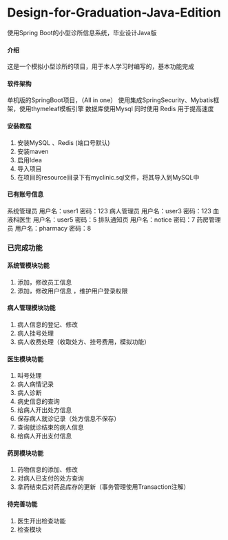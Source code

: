 # Design-for-Graduation-Java-Edition
使用Spring Boot的小型诊所信息系统，毕业设计Java版

#### 介绍
这是一个模拟小型诊所的项目，用于本人学习时编写的，基本功能完成

#### 软件架构
单机版的SpringBoot项目，（All in one）
使用集成SpringSecurity、Mybatis框架，使用thymeleaf模板引擎
数据库使用Mysql 同时使用 Redis 用于提高速度
#### 安装教程
1.  安装MySQL 、Redis (端口号默认)
2.  安装maven
2.  启用Idea
3.  导入项目
4.  在项目的resource目录下有myclinic.sql文件，将其导入到MySQL中
#### 已有账号信息
系统管理员 用户名：user1 密码：123
病人管理员 用户名：user3 密码：123
血液科医生 用户名：user5 密码：5
排队通知页 用户名：notice 密码：7
药房管理员 用户名：pharmacy 密码：8
### 已完成功能
#### 系统管模块功能
1. 添加，修改员工信息
2. 添加，修改用户信息 ，维护用户登录权限
#### 病人管理模块功能
1. 病人信息的登记、修改
2. 病人挂号处理
2. 病人收费处理（收取处方、挂号费用，模拟功能）
#### 医生模块功能
1. 叫号处理
2. 病人病情记录
3. 病人诊断
4. 病史信息的查询
5. 给病人开出处方信息
6. 保存病人就诊记录（处方信息不保存）
7. 查询就诊结束的病人信息
8. 给病人开出支付信息
#### 药房模块功能
1. 药物信息的添加、修改
2. 对病人已支付的处方查询
3. 拿药结束后对药品库存的更新（事务管理使用Transaction注解）
#### 待完善功能
1. 医生开出检查功能
2. 检查模块


